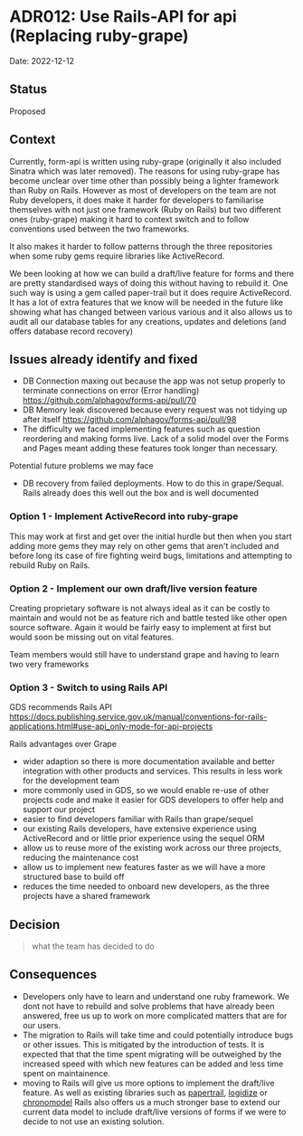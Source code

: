 # ADR012: Use Rails-API for api (Replacing ruby-grape)

Date: 2022-12-12

## Status

Proposed

## Context

Currently, form-api is written using ruby-grape (originally it also included Sinatra which was later removed). 
The reasons for using ruby-grape has become unclear over time other than possibly being a lighter framework than Ruby on Rails. 
However as most of developers on the team are not Ruby developers, it does make it harder
for developers to familiarise themselves with not just one framework (Ruby on Rails) but two different ones (ruby-grape)
making it hard to context switch and to follow conventions used between the two frameworks. 

It also makes it harder to follow patterns through the three repositories when some ruby gems require libraries like ActiveRecord.

We been looking at how we can build a draft/live feature for forms and there are pretty standardised ways of doing this
without having to rebuild it. One such way is using a gem called paper-trail but it does require ActiveRecord.  It has 
a lot of extra features that we know will be needed in the future like showing what has changed between various various
and it also allows us to audit all our database tables for any creations, updates and deletions (and offers database record recovery)

## Issues already identify and fixed 

- DB Connection maxing out because the app was not setup properly to terminate connections on error (Error handling)
  https://github.com/alphagov/forms-api/pull/70
- DB Memory leak discovered because every request was not tidying up after itself
  https://github.com/alphagov/forms-api/pull/98
- The difficulty we faced implementing features such as question reordering and making forms live. Lack of a solid model over the Forms and Pages meant adding these features took longer than necessary.

Potential future problems we may face
- DB recovery from failed deployments. How to do this in grape/Sequal. Rails already does this well out the box and is well
  documented
 
### Option 1 - Implement ActiveRecord into ruby-grape

This may work at first and get over the initial hurdle but then when you start adding more gems they may rely on other gems
that aren't included and before long its case of fire fighting weird bugs, limitations and attempting to rebuild Ruby on Rails.

### Option 2 - Implement our own draft/live version feature

Creating proprietary software is not always ideal as it can be costly to maintain and would not be as feature rich and 
battle tested like other open source software. Again it would be fairly easy to implement at first but would soon be missing
out on vital features.

Team members would still have to understand grape and having to learn two very frameworks

### Option 3 - Switch to using Rails API
GDS recommends Rails API https://docs.publishing.service.gov.uk/manual/conventions-for-rails-applications.html#use-api_only-mode-for-api-projects

Rails advantages over Grape
- wider adaption so there is more documentation available and better integration with other products and services. This results in less work for the development team
- more commonly used in GDS, so we would enable re-use of other projects code and make it easier for GDS developers to offer help and support our project
- easier to find developers familiar with Rails than grape/sequel
- our existing Rails developers, have extensive experience using ActiveRecord and or little prior experience using the sequel ORM
- allow us to reuse more of the existing work across our three projects, reducing the maintenance cost
- allow us to implement new features faster as we will have a more structured base to build off
- reduces the time needed to onboard new developers, as the three projects have a shared framework

## Decision

> what the team has decided to do

## Consequences

- Developers only have to learn and understand one ruby framework. We dont not have to rebuild and solve problems that
have already been answered, free us up to work on more complicated matters that are for our users.
- The migration to Rails will take time and could potentially introduce bugs or other issues. This is mitigated by the introduction of tests. It is expected that that the time spent migrating will be outweighed by the increased speed with which new features can be added and less time spent on maintainence.
- moving to Rails will give us more options to implement the draft/live feature. As well as existing libraries such as [papertrail](https://github.com/paper-trail-gem/paper_trail), [logidize](https://github.com/palkan/logidze) or [chronomodel](https://github.com/ifad/chronomodel) Rails also offers us a much stronger base to extend our current data model to include draft/live versions of forms if we were to decide to not use an existing solution.







